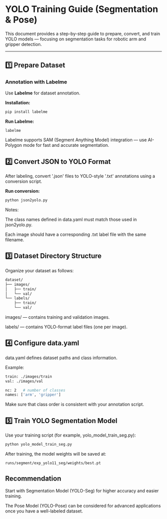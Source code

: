 # YOLO Training Guide (Segmentation & Pose)

This document provides a step-by-step guide to prepare, convert, and train YOLO models — focusing on segmentation tasks for robotic arm and gripper detection.

---

## 1️⃣ Prepare Dataset

### Annotation with Labelme
Use **Labelme** for dataset annotation.

**Installation:**
```bash
pip install labelme
```

**Run Labelme:**
```bash
labelme
```
Labelme supports SAM (Segment Anything Model) integration —
use AI-Polygon mode for fast and accurate segmentation.

## 2️⃣ Convert JSON to YOLO Format
After labeling, convert '.json' files to YOLO-style '.txt' annotations using a conversion script.

**Run conversion:**

```bash
python json2yolo.py
```

Notes:

The class names defined in data.yaml must match those used in json2yolo.py.

Each image should have a corresponding .txt label file with the same filename.

## 3️⃣ Dataset Directory Structure
Organize your dataset as follows:

```bash
dataset/
├── images/
│   ├── train/
│   └── val/
└── labels/
    ├── train/
    └── val/
```

images/ — contains training and validation images.

labels/ — contains YOLO-format label files (one per image).

## 4️⃣ Configure data.yaml
data.yaml defines dataset paths and class information.

Example:
```bash
train: ./images/train
val: ./images/val

nc: 2   # number of classes
names: ['arm', 'gripper']
```

Make sure that class order is consistent with your annotation script.

## 5️⃣ Train YOLO Segmentation Model
Use your training script (for example, yolo_model_train_seg.py):

```bash
python yolo_model_train_seg.py
```

After training, the model weights will be saved at:
```bash
runs/segment/exp_yolo11_seg/weights/best.pt
```

## Recommendation
Start with Segmentation Model (YOLO-Seg) for higher accuracy and easier training.

The Pose Model (YOLO-Pose) can be considered for advanced applications once you have a well-labeled dataset.
